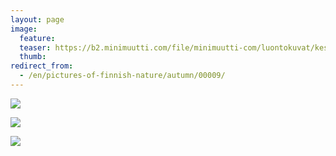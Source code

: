 ```yaml
---
layout: page
image:
  feature:
  teaser: https://b2.minimuutti.com/file/minimuutti-com/luontokuvat/kes%C3%A4/1/20130830_201947-245px.jpg
  thumb:
redirect_from:
  - /en/pictures-of-finnish-nature/autumn/00009/
---
```


![](https://b2.minimuutti.com/file/minimuutti-com/luontokuvat/kes%C3%A4/1/20130830_201417-800px.jpg)

![](https://b2.minimuutti.com/file/minimuutti-com/luontokuvat/kes%C3%A4/1/20130830_201421-800px.jpg)

![](https://b2.minimuutti.com/file/minimuutti-com/luontokuvat/kes%C3%A4/1/20130830_201947-800px.jpg)
